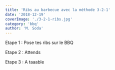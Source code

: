 ```yaml
---
title: 'Ribs au barbecue avec la méthode 3-2-1'
date: '2018-12-19'
coverImage: './3-2-1-ribs.jpg'
category: 'bbq'
author: 'M. Soda'
---
```


Etape 1 : Pose tes ribs sur le BBQ

Etape 2 : Attends

Etape 3 : A taaable
